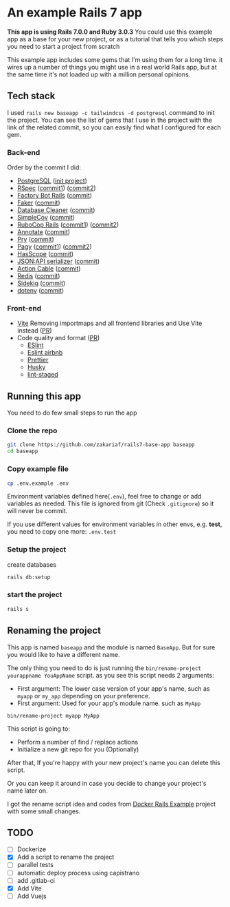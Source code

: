 # An example Rails 7 app

**This app is using Rails 7.0.0 and Ruby 3.0.3** You could use this example app as a base for your new project, or as a tutorial that tells you which steps you need to start a project from scratch

This example app includes some gems that I'm using them for a long time. it wires up
a number of things you might use in a real world Rails app, but at the same time it's not
loaded up with a million personal opinions.

## Tech stack

I used `rails new baseapp -c tailwindcss -d postgresql` command to init the project.
You can see the list of gems that I use in the project with the link of the related commit, so you can easily find what I configured for each gem.

### Back-end

Order by the commit I did:

- [PostgreSQL](https://www.postgresql.org/) ([init project](https://github.com/zakariaf/rails7-base-app/commit/f62b5cfab5a58aff5f233d3f05b5e5b157d5a5c9))
- [RSpec](https://github.com/rspec/rspec-metagem) ([commit1](https://github.com/zakariaf/rails7-base-app/commit/9363d5196130661481ebad2f4067f88b5558ed8e)) ([commit2](https://github.com/zakariaf/rails7-base-app/commit/98b97191858a41055c624a9668627a63efa2393f))
- [Factory Bot Rails](https://github.com/thoughtbot/factory_bot_rails) ([commit](https://github.com/zakariaf/rails7-base-app/commit/6345a47aab301abf731678bc70a29af67c8d6d64))
- [Faker](https://github.com/faker-ruby/faker) ([commit](https://github.com/zakariaf/rails7-base-app/commit/436743fccee0e9f2d72a2af556dcb2bccea0d44e))
- [Database Cleaner](https://github.com/DatabaseCleaner/database_cleaner) ([commit](https://github.com/zakariaf/rails7-base-app/commit/653e37e65260ad1b28f699d08ddf206054800810))
- [SimpleCov](https://github.com/simplecov-ruby/simplecov) ([commit](https://github.com/zakariaf/rails7-base-app/commit/a1e629b26bf45f008d27ca4ae1a794de65581e2c))
- [RuboCop Rails](https://github.com/toshimaru/rubocop-rails_config) ([commit1](https://github.com/zakariaf/rails7-base-app/commit/abfdce196721e517b9391b618093506fe062c499)) ([commit2](https://github.com/zakariaf/rails7-base-app/commit/89e675b793a0467b271e91c85215a6539bcc4b57))
- [Annotate](https://github.com/ctran/annotate_models) ([commit](https://github.com/zakariaf/rails7-base-app/commit/5c2a5d2480bbfdd7afd148fc08dc02bda324fc0e))
- [Pry](https://github.com/pry/pry) ([commit](https://github.com/zakariaf/rails7-base-app/commit/fd94d91fda2e28293266b3f210801e8462fad4cb))
- [Pagy](https://github.com/ddnexus/pagy) ([commit1](https://github.com/zakariaf/rails7-base-app/commit/f5c4839ba05fe8a927bb18e06e89b0fb20f12045)) ([commit2](https://github.com/zakariaf/rails7-base-app/commit/090194eb6912a72ec23349afbca1d3e211204769))
- [HasScope](https://github.com/heartcombo/has_scope) ([commit](https://github.com/zakariaf/rails7-base-app/commit/a1564e9f8ee645b5b6394bc99608d57eef95b830))
- [JSON:API serializer](https://github.com/jsonapi-serializer/jsonapi-serializer) ([commit](https://github.com/zakariaf/rails7-base-app/commit/c57cb9db2c0df761e48bdae77971d5fd093033bb))
- [Action Cable](https://guides.rubyonrails.org/action_cable_overview.html) ([commit](https://github.com/zakariaf/rails7-base-app/commit/3d6bd4194c3a992c838093bb8c8c7332784cffba))
- [Redis](https://redis.io/) ([commit](https://github.com/zakariaf/rails7-base-app/commit/3d6bd4194c3a992c838093bb8c8c7332784cffba))
- [Sidekiq](https://github.com/mperham/sidekiq) ([commit](https://github.com/zakariaf/rails7-base-app/commit/f7b759d9d42ce3444a04978fe2cbfc66cd120250))
- [dotenv](https://github.com/bkeepers/dotenv) ([commit](https://github.com/zakariaf/rails7-base-app/commit/3aaa696c4228aac2dac40ff42591f07dc74a62bb))

### Front-end

- [Vite](https://github.com/ElMassimo/vite_ruby) Removing importmaps and all frontend libraries and Use Vite instead ([PR](https://github.com/zakariaf/rails7-base-app/pull/1))
- Code quality and format ([PR](https://github.com/zakariaf/rails7-base-app/pull/2))
  - [ESlint](https://eslint.org/)
  - [Eslint airbnb](https://github.com/airbnb/javascript)
  - [Prettier](https://prettier.io/)
  - [Husky](https://typicode.github.io/husky/#/)
  - [lint-staged](https://github.com/okonet/lint-staged)

## Running this app

You need to do few small steps to run the app

### Clone the repo

```sh
git clone https://github.com/zakariaf/rails7-base-app baseapp
cd baseapp
```

### Copy example file

```sh
cp .env.example .env
```

Environment variables defined here(`.env`), feel free to change or add variables as needed.
This file is ignored from git (Check `.gitignore`) so it will never be commit.

If you use different values for environment variables in other envs, e.g. **test**, you need to copy one more: `.env.test`

### Setup the project

create databases

```sh
rails db:setup
```

### start the project

```sh
rails s
```

## Renaming the project

This app is named `baseapp` and the module is named `BaseApp`. But for sure you would like to have a different name.

The only thing you need to do is just running the `bin/rename-project yourappname YouAppName` script.
as you see this script needs 2 arguments:

- First argument: The lower case version of your app's name, such as `myapp` or `my_app` depending on your preference.
- First argument: Used for your app's module name. such as `MyApp`

`bin/rename-project myapp MyApp`

This script is going to:

- Perform a number of find / replace actions
- Initialize a new git repo for you (Optionally)

After that, If you're happy with your new project's name you can delete this
script.

Or you can keep it around in case you decide to change your project's
name later on.

I got the rename script idea and codes from [Docker Rails Example](https://github.com/nickjj/docker-rails-example#running-a-script-to-automate-renaming-the-project) project with some small changes.

## TODO

- [ ] Dockerize
- [x] Add a script to rename the project
- [ ] parallel tests
- [ ] automatic deploy process using capistrano
- [ ] add .gitlab-ci
- [x] Add Vite
- [ ] Add Vuejs
